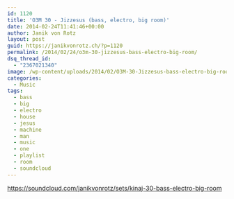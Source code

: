 ```yaml
---
id: 1120
title: 'O3M 30 - Jizzesus (bass, electro, big room)'
date: 2014-02-24T11:41:46+00:00
author: Janik von Rotz
layout: post
guid: https://janikvonrotz.ch/?p=1120
permalink: /2014/02/24/o3m-30-jizzesus-bass-electro-big-room/
dsq_thread_id:
  - "2367021340"
image: /wp-content/uploads/2014/02/O3M-30-Jizzesus-bass-electro-big-room1.jpg
categories:
  - Music
tags:
  - bass
  - big
  - electro
  - house
  - jesus
  - machine
  - man
  - music
  - one
  - playlist
  - room
  - soundcloud
---
```

https://soundcloud.com/janikvonrotz/sets/kinaj-30-bass-electro-big-room